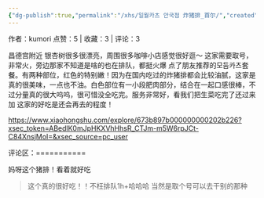 ```yaml
---
{"dg-publish":true,"permalink":"/xhs/일월카츠 안국점 炸猪排_首尔/","created":"2025-03-17T22:56:11.808+08:00","updated":"2025-03-17T22:56:11.808+08:00"}
---
```


作者：kumori
点赞：5   |   收藏：3   |   评论：3

昌德宫附近
银杏树很多很漂亮，周围很多咖啡小店感觉很好逛～
这家需要取号，非常火，旁边那家不知道是啥的也在排队，都挺火爆
点了朋友推荐的모둠카츠套餐。有两种部位，红色的特别嫩！因为在国内吃过的炸猪排都会比较油腻，这家是真的很美味，一点也不油。白色部位有一小段肥肉部分，结合在一起口感很棒，不过分量真的很大呜呜，很可惜没全吃完。服务非常好，看我们把生菜吃完了还过来加
这家的好吃是还会再去的程度！

https://www.xiaohongshu.com/explore/673b897b000000000202b226?xsec_token=ABedlK0mJpHKXVhHhsR_CTJm-m5W6rpJCt-C84XnsjMoI=&xsec_source=pc_user

评论区：===========

妈呀这个猪排！看着就好吃

> 这个真的很好吃！！不枉排队1h+哈哈哈 当然是取个号可以去干别的那种
